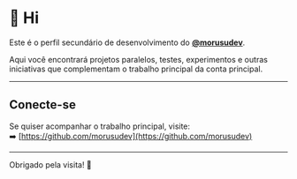 # 👋 Hi

Este é o perfil secundário de desenvolvimento do **[@morusudev](https://github.com/morusudev)**.

Aqui você encontrará projetos paralelos, testes, experimentos e outras iniciativas que complementam o trabalho principal da conta principal.

---

## Conecte-se

Se quiser acompanhar o trabalho principal, visite:  
➡️ [https://github.com/morusudev](https://github.com/morusudev)

---

Obrigado pela visita! 🚀
